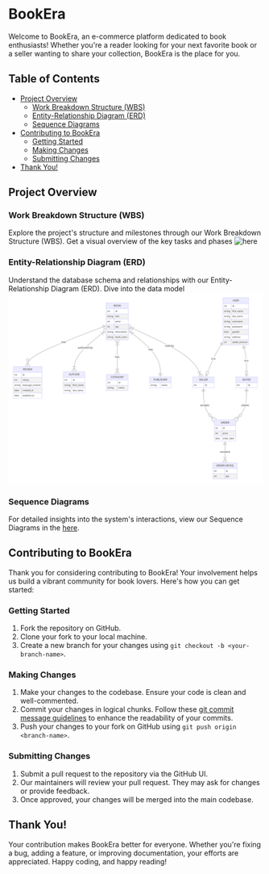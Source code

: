 # BookEra

Welcome to BookEra, an e-commerce platform dedicated to book enthusiasts! Whether you're a reader looking for your next favorite book or a seller wanting to share your collection, BookEra is the place for you.

## Table of Contents

- [Project Overview](#project-overview)
  - [Work Breakdown Structure (WBS)](#work-breakdown-structure-wbs)
  - [Entity-Relationship Diagram (ERD)](#entity-relationship-diagram-erd)
  - [Sequence Diagrams](#sequence-diagrams)
- [Contributing to BookEra](#contributing-to-bookera)
  - [Getting Started](#getting-started)
  - [Making Changes](#making-changes)
  - [Submitting Changes](#submitting-changes)
- [Thank You!](#thank-you)

## Project Overview

### Work Breakdown Structure (WBS)

Explore the project's structure and milestones through our Work Breakdown Structure (WBS). Get a visual overview of the key tasks and phases ![here](./docs/BookEra%20WBS.png)

### Entity-Relationship Diagram (ERD)

Understand the database schema and relationships with our Entity-Relationship Diagram (ERD). Dive into the data model ![here](./docs/Database/ERD.png)

### Sequence Diagrams

For detailed insights into the system's interactions, view our Sequence Diagrams in the [here](./docs/Sequence%20Diagrams/).

## Contributing to BookEra

Thank you for considering contributing to BookEra! Your involvement helps us build a vibrant community for book lovers. Here's how you can get started:

### Getting Started

1. Fork the repository on GitHub.
2. Clone your fork to your local machine.
3. Create a new branch for your changes using `git checkout -b <your-branch-name>`.

### Making Changes

1. Make your changes to the codebase. Ensure your code is clean and well-commented.
2. Commit your changes in logical chunks. Follow these [git commit message guidelines](https://chris.beams.io/posts/git-commit/) to enhance the readability of your commits.
3. Push your changes to your fork on GitHub using `git push origin <branch-name>`.

### Submitting Changes

1. Submit a pull request to the repository via the GitHub UI.
2. Our maintainers will review your pull request. They may ask for changes or provide feedback.
3. Once approved, your changes will be merged into the main codebase.

## Thank You!

Your contribution makes BookEra better for everyone. Whether you're fixing a bug, adding a feature, or improving documentation, your efforts are appreciated. Happy coding, and happy reading!
